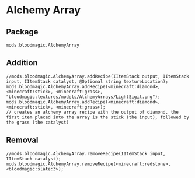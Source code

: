 # Alchemy Array

## Package

`mods.bloodmagic.AlchemyArray`

## Addition

    //mods.bloodmagic.AlchemyArray.addRecipe(IItemStack output, IItemStack input, IItemStack catalyst, @Optional string textureLocation);
    mods.bloodmagic.AlchemyArray.addRecipe(<minecraft:diamond>, <minecraft:stick>, <minecraft:grass>, "bloodmagic:textures/models/AlchemyArrays/LightSigil.png");
    mods.bloodmagic.AlchemyArray.addRecipe(<minecraft:diamond>, <minecraft:stick>, <minecraft:grass>);
    // creates an alchemy array recipe with the output of diamond. the first item placed into the array is the stick (the input), followed by the grass (the catalyst)
    

## Removal

    //mods.bloodmagic.AlchemyArray.removeRecipe(IItemStack input, IItemStack catalyst);
    mods.bloodmagic.AlchemyArray.removeRecipe(<minecraft:redstone>, <bloodmagic:slate:3>);